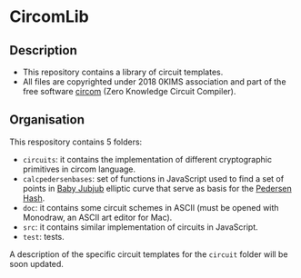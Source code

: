 # CircomLib

## Description

- This repository contains a library of circuit templates. 
- All files are copyrighted under 2018 0KIMS association and part of the free software [circom](https://github.com/iden3/circom) (Zero Knowledge Circuit Compiler). 

## Organisation

This respository contains 5 folders:
- `circuits`: it contains the implementation of different cryptographic primitives in circom language.
- `calcpedersenbases`: set of functions in JavaScript used to find a set of points in [Baby Jubjub](https://github.com/barryWhiteHat/baby_jubjub) elliptic curve that serve as basis for the [Pedersen Hash](https://github.com/zcash/zcash/issues/2234).
- `doc`: it contains some circuit schemes in ASCII (must be opened with Monodraw, an ASCII art editor for Mac).
- `src`: it contains similar implementation of circuits in JavaScript.
- `test`: tests.

A description of the specific circuit templates for the `circuit` folder will be soon updated.